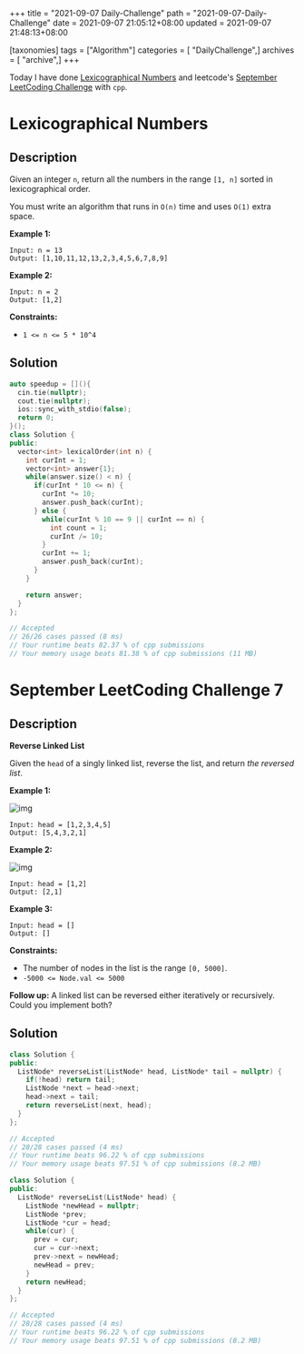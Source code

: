 +++
title = "2021-09-07 Daily-Challenge"
path = "2021-09-07-Daily-Challenge"
date = 2021-09-07 21:05:12+08:00
updated = 2021-09-07 21:48:13+08:00

[taxonomies]
tags = ["Algorithm"]
categories = [ "DailyChallenge",]
archives = [ "archive",]
+++

Today I have done [Lexicographical Numbers](https://leetcode.com/problems/lexicographical-numbers/description/) and leetcode's [September LeetCoding Challenge](https://leetcode.com/explore/challenge/card/september-leetcoding-challenge-2021/636/week-1-september-1st-september-7th/3966/) with `cpp`.

<!-- more -->

# Lexicographical Numbers

## Description

Given an integer `n`, return all the numbers in the range `[1, n]` sorted in lexicographical order.

You must write an algorithm that runs in `O(n)` time and uses `O(1)` extra space. 

 

**Example 1:**

```
Input: n = 13
Output: [1,10,11,12,13,2,3,4,5,6,7,8,9]
```

**Example 2:**

```
Input: n = 2
Output: [1,2]
```

 

**Constraints:**

- `1 <= n <= 5 * 10^4`

## Solution

``` cpp
auto speedup = [](){
  cin.tie(nullptr);
  cout.tie(nullptr);
  ios::sync_with_stdio(false);
  return 0;
}();
class Solution {
public:
  vector<int> lexicalOrder(int n) {
    int curInt = 1;
    vector<int> answer{1};
    while(answer.size() < n) {
      if(curInt * 10 <= n) {
        curInt *= 10;
        answer.push_back(curInt);
      } else {
        while(curInt % 10 == 9 || curInt == n) {
          int count = 1;
          curInt /= 10;
        }
        curInt += 1;
        answer.push_back(curInt);
      }
    }

    return answer;
  }
};

// Accepted
// 26/26 cases passed (8 ms)
// Your runtime beats 82.37 % of cpp submissions
// Your memory usage beats 81.38 % of cpp submissions (11 MB)
```

# September LeetCoding Challenge 7

## Description

**Reverse Linked List**

Given the `head` of a singly linked list, reverse the list, and return *the reversed list*.

 

**Example 1:**

![img](https://assets.leetcode.com/uploads/2021/02/19/rev1ex1.jpg)

```
Input: head = [1,2,3,4,5]
Output: [5,4,3,2,1]
```

**Example 2:**

![img](https://assets.leetcode.com/uploads/2021/02/19/rev1ex2.jpg)

```
Input: head = [1,2]
Output: [2,1]
```

**Example 3:**

```
Input: head = []
Output: []
```

 

**Constraints:**

- The number of nodes in the list is the range `[0, 5000]`.
- `-5000 <= Node.val <= 5000`

 

**Follow up:** A linked list can be reversed either iteratively or recursively. Could you implement both?

## Solution

``` cpp
class Solution {
public:
  ListNode* reverseList(ListNode* head, ListNode* tail = nullptr) {
    if(!head) return tail;
    ListNode *next = head->next;
    head->next = tail;
    return reverseList(next, head);
  }
};

// Accepted
// 28/28 cases passed (4 ms)
// Your runtime beats 96.22 % of cpp submissions
// Your memory usage beats 97.51 % of cpp submissions (8.2 MB)
```

``` cpp
class Solution {
public:
  ListNode* reverseList(ListNode* head) {
    ListNode *newHead = nullptr;
    ListNode *prev;
    ListNode *cur = head;
    while(cur) {
      prev = cur;
      cur = cur->next;
      prev->next = newHead;
      newHead = prev;
    }
    return newHead;
  }
};

// Accepted
// 28/28 cases passed (4 ms)
// Your runtime beats 96.22 % of cpp submissions
// Your memory usage beats 97.51 % of cpp submissions (8.2 MB)
```
